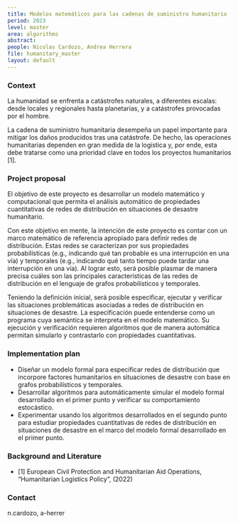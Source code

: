 ```yaml
---
title: Modelos matemáticos para las cadenas de suministro humanitario
period: 2023
level: master
area: algorithms
abstract: 
people: Nicolas Cardozo, Andrea Herrera
file: humanitary_master
layout: default
---
```


### Context

La humanidad se enfrenta a catástrofes naturales, a diferentes escalas: desde locales y regionales hasta planetarias, y a catástrofes provocadas por el hombre.

La cadena de suministro humanitaria desempeña un papel importante para mitigar los daños producidos tras una catástrofe. De hecho, las operaciones humanitarias dependen en gran medida de la logística y, por ende, esta debe tratarse como una prioridad clave en todos los proyectos humanitarios [1].

### Project proposal

El objetivo de este proyecto es desarrollar un modelo matemático y computacional que permita el análisis automático de propiedades cuantitativas de redes de distribución en situaciones de desastre humanitario.

Con este objetivo en mente, la intención de este proyecto es contar con un marco matemático de referencia apropiado para definir redes de distribución. Estas redes se caracterizan por sus propiedades probabilísticas (e.g., indicando qué tan probable es una interrupción en una vía) y temporales (e.g., indicando qué tanto tiempo puede tardar una interrupción en una vía). Al lograr esto, será posible plasmar de manera precisa cuáles son las principales características de las redes de distribución en el lenguaje de grafos probabilísticos y temporales.

Teniendo la definición inicial, será posible especificar, ejecutar y verificar las situaciones problemáticas asociadas a redes de distribución en situaciones de desastre. La especificación puede entenderse como un programa cuya semántica se interpreta en el modelo matemático. Su ejecución y verificación requieren algoritmos que de manera automática permitan simularlo y contrastarlo con propiedades cuantitativas.

### Implementation plan

- Diseñar un modelo formal para especificar redes de distribución que incorpore factores humanitarios en situaciones de desastre con base en grafos probabilísticos y temporales.
- Desarrollar algoritmos para automáticamente simular el modelo formal desarrollado en el primer punto y verificar su comportamiento estocástico.
- Experimentar usando los algoritmos desarrollados en el segundo punto para estudiar propiedades cuantitativas de redes de distribución en situaciones de desastre en el marco del modelo formal desarrollado en el primer punto.

### Background and Literature

- [1] European Civil Protection and Humanitarian Aid Operations, “Humanitarian Logistics Policy”, (2022)

### Contact

n.cardozo, a-herrer
